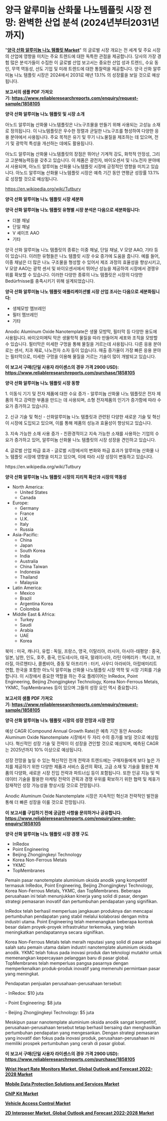 <p><h1>양극 알루미늄 산화물 나노템플릿 시장 전망: 완벽한 산업 분석 (2024년부터2031년까지)</h1></p><p>"<strong><a href="https://www.reliableresearchreports.com/anodic-aluminum-oxide-nanotemplate-r1858105">양극 산화 알루미늄 나노 템플릿 Market</a></strong>" 의 글로벌 시장 개요는 전 세계 및 주요 시장의 산업에 영향을 미치는 주요 트렌드에 대한 독특한 관점을 제공합니다. 당사의 가장 경험 많은 분석가들이 수집한 이 글로벌 산업 보고서는 중요한 산업 성과 트렌드, 수요 동인, 무역 역동성, 선도 기업 및 미래 트렌드에 대한 통찰력을 제공합니다. 양극 산화 알루미늄 나노 템플릿 시장은 2024에서 2031로 매년 13.1% 의 성장률을 보일 것으로 예상됩니다.</p>
<p><strong>보고서의 샘플 PDF 가져오기:&nbsp;<a href="https://www.reliableresearchreports.com/enquiry/request-sample/1858105">https://www.reliableresearchreports.com/enquiry/request-sample/1858105</a></strong></p>
<p><strong>양극 산화 알루미늄 나노 템플릿 및 시장 소개</strong></p>
<p><p>아노드 알루미늄 산화물 나노템플릿은 나노구조물을 만들기 위해 사용되는 고성능 소재로 정의됩니다. 이 나노템플릿은 우수한 정렬과 균일한 나노구조를 형성하여 다양한 응용 분야에서 사용됩니다. 주요 목적은 유기 및 무기 나노물질을 제조하는 데 있으며, 전기 및 광학적 특성을 개선하는 데에도 활용됩니다.</p><p>아노드 알루미늄 산화물 나노템플릿의 장점은 뛰어난 기계적 강도, 화학적 안정성, 그리고 고분해능력등을 갖추고 있습니다. 이 제품은 광전자, 바이오센서 및 나노전자 분야에서 사용되며, 아노드 알루미늄 산화물 나노템플릿 시장에 긍정적인 영향을 미치고 있습니다. 아노드 알루미늄 산화물 나노템플릿 시장은 예측 기간 동안 연평균 성장률 13.1%로 성장할 것으로 예상됩니다.</p></p>
<p><a href="https://en.wikipedia.org/wiki/Tutbury">https://en.wikipedia.org/wiki/Tutbury</a></p>
<p><strong>양극 산화 알루미늄 나노 템플릿 시장 세분화</strong></p>
<p><strong>양극 산화 알루미늄 나노 템플릿 유형별 시장 분석은 다음으로 세분화됩니다:</strong></p>
<p><ul><li>더블 채널</li><li>단일 채널</li><li>V 셰이프 AAO</li><li>기타</li></ul></p>
<p><p>양극 산화 알루미늄 나노 템플릿의 종류는 이중 채널, 단일 채널, V 모양 AAO, 기타 등이 있습니다. 이러한 유형들은 나노 템플릿 시장 수요 증가에 도움을 줍니다. 예를 들어, 이중 채널은 더 많은 나노 구조물을 형성할 수 있어서 제조 과정의 효율성을 향상시키고, V 모양 AAO는 광학 센서 및 바이오센서에서 뛰어난 성능을 제공하여 시장에서 경쟁우위를 확보할 수 있습니다. 이러한 다양한 종류의 나노 템플릿은 시장의 다양한 Bedürfnisse를 충족시키기 위해 설계되었습니다.</p></p>
<p><strong>양극 산화 알루미늄 나노 템플릿 애플리케이션별 시장 산업 조사는 다음으로 세분화됩니다:</strong></p>
<p><ul><li>생체모방 멤브레인</li><li>필터 멤브레인</li><li>기타</li></ul></p>
<p><p>Anodic Aluminum Oxide Nanotemplate은 생물 모방막, 필터막 등 다양한 용도에 사용됩니다. 바이오미메틱 막은 생물학적 물질을 따라 만들어져 세포와 조직을 모방할 수 있습니다. 필터막은 미세한 구멍을 통해 물질을 거르는데 사용됩니다. 다른 응용 분야로는 센서, 치과 재료, 나노전자 소자 등이 있습니다. 매출 증가율이 가장 빠른 응용 분야는 필터막으로, 미세한 구멍을 이용해 물질을 거르는 기술이 많이 개발되고 있습니다.</p></p>
<p><strong>이 보고서 구매(단일 사용자 라이센스의 경우 가격 2900 USD): <a href="https://www.reliableresearchreports.com/purchase/1858105">https://www.reliableresearchreports.com/purchase/1858105</a></strong></p>
<p><strong>양극 산화 알루미늄 나노 템플릿 시장 동향</strong></p>
<p><p>1. 이동식 기기 및 전자 제품에 대한 수요 증가 - 알루미늄 산화물 나노 템플릿은 전자 제품의 작고 강력한 부품을 만드는 데 사용되며, 소형 전자제품의 인기가 증가함에 따라 수요가 증가하고 있습니다.</p><p>2. 신규 기술 및 혁신 - 산화알루미늄 나노 템플릿과 관련된 다양한 새로운 기술 및 혁신이 시장에 도입되고 있으며, 이를 통해 제품의 성능과 효율성이 향상되고 있습니다.</p><p>3. 지속 가능한 소재 사용 증가 - 친환경적이고 지속 가능한 소재를 사용하는 기업의 수요가 증가하고 있어, 알루미늄 산화물 나노 템플릿의 시장 성장을 견인하고 있습니다.</p><p>4. 글로벌 산업 파급 효과 - 글로벌 시장에서의 변화와 파급 효과가 알루미늄 산화물 나노 템플릿 시장에 영향을 미치고 있으며, 이에 따라 시장 성장이 변동하고 있습니다.</p></p>
<p>https://en.wikipedia.org/wiki/Tutbury</p>
<p><strong>양극 산화 알루미늄 나노 템플릿 시장의 지리적 확산과 시장의 역동성</strong></p>
<p><ul>
    <li>
        North America:
        <ul>
            <li>United States</li>
            <li>Canada</li>
        </ul>
    </li>
    <li>
        Europe:
        <ul>
            <li>Germany</li>
            <li>France</li>
            <li>U.K.</li>
            <li>Italy</li>
            <li>Russia</li>
        </ul>
    </li>
    <li>
        Asia-Pacific:
        <ul>
            <li>China</li>
            <li>Japan</li>
            <li>South Korea</li>
            <li>India</li>
            <li>Australia</li>
            <li>China Taiwan</li>
            <li>Indonesia</li>
            <li>Thailand</li>
            <li>Malaysia</li>
        </ul>
    </li>
    <li>
        Latin America:
        <ul>
            <li>Mexico</li>
            <li>Brazil</li>
            <li>Argentina Korea</li>
            <li>Colombia</li>
        </ul>
    </li>
    <li>
        Middle East & Africa:
        <ul>
            <li>Turkey</li>
            <li>Saudi</li>
            <li>Arabia</li>
            <li>UAE</li>
            <li>Korea</li>
        </ul>
    </li>
    </ul></p>
<p><p>북미 : 미국, 캐나다, 유럽 : 독일, 프랑스, 영국, 이탈리아, 러시아, 아시아-태평양 : 중국, 일본, 남한, 인도, 호주, 중국, 인도네시아, 태국, 말레이시아, 라틴 아메리카 : 멕시코, 브라질, 아르헨티나, 콜롬비아, 중동 및 아프리카 : 터키, 사우디 아라비아, 아랍에미리트 연합, 한국을 포함한 아노딕 알루미늄 산화물 나노템플릿 시장 역학 및 시장 기회를 기술합니다. 이 시장에서 중요한 역할을 하는 주요 플레이어는 InRedox, Point Engineering, Beijing Zhongjingkeyi Technology, Korea Non-Ferrous Metals, YKMC, TopMembranes 등이 있으며 그들의 성장 요인 역시 중요합니다.</p></p>
<p><strong>보고서의 샘플 PDF 가져오기:&nbsp;<a href="https://www.reliableresearchreports.com/enquiry/request-sample/1858105">https://www.reliableresearchreports.com/enquiry/request-sample/1858105</a></strong></p>
<p><strong>양극 산화 알루미늄 나노 템플릿 시장의 성장 전망과 시장 전망</strong></p>
<p><p>예상 CAGR (Compound Annual Growth Rate)은 예측 기간 동안 Anodic Aluminum Oxide Nanotemplate 시장에서 두 자리 수의 증가를 보일 것으로 예상됩니다. 혁신적인 성장 기술 및 전략이 이 성장을 견인할 것으로 예상되며, 예측된 CAGR는 2025년까지 10% 이상으로 예상됩니다.</p><p>성장 전망을 높일 수 있는 혁신적인 전개 전략과 트렌드에는 구매자들에게 보다 높은 가치를 제공하기 위한 다양한 제품과 서비스 옵션의 확대, 고급 소재 및 기술을 활용한 제품의 다양화, 새로운 시장 진입 전략과 파트너십 등이 포함됩니다. 또한 인공 지능 및 빅데이터 기술을 활용한 마케팅 전략의 관획과 경쟁 우위를 확보하기 위한 협력 및 제휴가 잠재적인 성장 가능성을 향상시킬 것으로 전망됩니다.</p><p>Anodic Aluminum Oxide Nanotemplate 시장은 지속적인 혁신과 전략적인 발전을 통해 더 빠른 성장을 이룰 것으로 전망됩니다.</p></p>
<p><strong>이 보고서를 구입하기 전에 궁금한 사항을 문의하거나 공유합니다. <a href="https://www.reliableresearchreports.com/enquiry/pre-order-enquiry/1858105">https://www.reliableresearchreports.com/enquiry/pre-order-enquiry/1858105</a></strong></p>
<p><strong>양극 산화 알루미늄 나노 템플릿 시장 경쟁 구도</strong></p>
<p><ul><li>InRedox</li><li>Point Engineering</li><li>Beijing Zhongjingkeyi Technology</li><li>Korea Non-Ferrous Metals</li><li>YKMC</li><li>TopMembranes</li></ul></p>
<p><p>Pemain pasar nanotemplate aluminium oksida anodik yang kompetitif termasuk InRedox, Point Engineering, Beijing Zhongjingkeyi Technology, Korea Non-Ferrous Metals, YKMC, dan TopMembranes. Beberapa perusahaan ini telah menunjukkan kinerja yang solid di pasar, dengan strategi pemasaran inovatif dan pertumbuhan pendapatan yang signifikan.</p><p>InRedox telah berhasil memperluas jangkauan produknya dan mencapai pertumbuhan pendapatan yang stabil melalui kolaborasi dengan mitra industri utama. Point Engineering telah memenangkan beberapa kontrak besar dalam proyek-proyek infrastruktur terkemuka, yang telah meningkatkan pendapatannya secara signifikan.</p><p>Korea Non-Ferrous Metals telah meraih reputasi yang solid di pasar sebagai salah satu pemain utama dalam industri nanotemplate aluminium oksida anodik. YKMC telah fokus pada inovasi produk dan teknologi mutakhir untuk memenangkan kepercayaan pelanggan baru di pasar global. TopMembranes telah memperluas pangsa pasarnya dengan memperkenalkan produk-produk inovatif yang memenuhi permintaan pasar yang meningkat.</p><p>Pendapatan penjualan perusahaan-perusahaan tersebut:</p><p>- InRedox: $10 juta</p><p>- Point Engineering: $8 juta</p><p>- Beijing Zhongjingkeyi Technology: $5 juta</p><p>Meskipun pasar nanotemplate aluminium oksida anodik sangat kompetitif, perusahaan-perusahaan tersebut tetap berhasil bersaing dan menghasilkan pertumbuhan pendapatan yang mengesankan. Dengan strategi pemasaran yang inovatif dan fokus pada inovasi produk, perusahaan-perusahaan ini memiliki prospek pertumbuhan yang cerah di pasar global.</p></p>
<p><strong>이 보고서 구매(단일 사용자 라이센스의 경우 가격 2900 USD): <a href="https://www.reliableresearchreports.com/purchase/1858105">https://www.reliableresearchreports.com/purchase/1858105</a></strong></p>
<p><strong><p><a href="https://issuu.com/reportprime-2/docs/wrist-heart-rate-monitors-market-gl_31d6fe2ded16c7">Wrist Heart Rate Monitors Market, Global Outlook and Forecast 2022-2028 Market</a></p><p><a href="https://github.com/SheilaBruen2023/Market-Research-Report-List-2/blob/main/mobile-data-protection-solutions-and-services-market.md">Mobile Data Protection Solutions and Services Market</a></p><p><a href="https://medium.com/@diegomoen/market-forecast-global-chip-kit-trends-and-impact-analysis-2024-2031-by-application-5479b405c0eb">ChIP Kit Market</a></p><p><a href="https://github.com/marthawweekle/Market-Research-Report-List-2/blob/main/vehicle-access-control-market.md">Vehicle Access Control Market</a></p><p><a href="https://issuu.com/reportprime-2/docs/2d-interposer-market-global-outlook_6ec5c14d175599">2D Interposer Market, Global Outlook and Forecast 2022-2028 Market</a></p></strong></p>
<p></p>